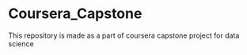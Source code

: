 # Coursera_Capstone
This repository is made as a part of coursera capstone project for data science
